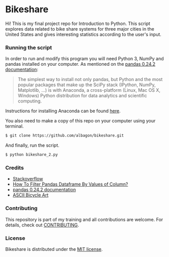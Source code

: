 # Bikeshare

Hi! This is my final project repo for Introduction to Python. This script explores data related to bike share systems for three major cities in the United States and gives interesting statistics according to the user's input.

### Running the script

In order to run and modify this program you will need Python 3, NumPy and pandas installed on your computer. As mentioned on the [pandas 0.24.2 documentation](https://pandas.pydata.org/pandas-docs/stable/install.html):

> The simplest way to install not only pandas, but Python
> and the most popular packages that make up the SciPy stack
> (IPython, NumPy, Matplotlib, …) is with Anaconda,
> a cross-platform (Linux, Mac OS X, Windows) Python distribution
> for data analytics and scientific computing.

Instructions for installing Anaconda can be found [here](https://www.anaconda.com/distribution/).

You also need to make a copy of this repo on your computer using your terminal.

```sh
$ git clone https://github.com/albagon/bikeshare.git
```

And finally, run the script.

```sh
$ python bikeshare_2.py
```

### Credits

- [Stackoverflow](https://stackoverflow.com)
- [How To Filter Pandas Dataframe By Values of Column?](https://cmdlinetips.com/2018/02/how-to-subset-pandas-dataframe-based-on-values-of-a-column/)
- [pandas 0.24.2 documentation](https://pandas.pydata.org/pandas-docs/stable/reference/api/pandas.Series.dt.month.html#pandas.Series.dt.month)
- [ASCII Bicycle Art](https://www.pinterest.co.uk/pin/Ae88OeKQTXkLdcJ9NmoeR0IJOETTXuqEWXXbe6JWMvqlZu6nVBAOXsE/)

### Contributing

This repository is part of my training and all contributions are welcome. For details, check out [CONTRIBUTING](CONTRIBUTING.md).

### License

Bikeshare is distributed under the [MIT license](LICENSE.md).
